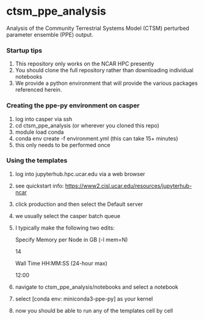 # ctsm_ppe_analysis
Analysis of the Community Terrestrial Systems Model (CTSM) perturbed parameter ensemble (PPE) output.

### Startup tips

1. This repository only works on the NCAR HPC presently
2. You should clone the full repository rather than downloading individual notebooks
3. We provide a python environment that will provide the various packages referenced herein.

### Creating the ppe-py environment on casper

1. log into casper via ssh
2. cd ctsm_ppe_analysis (or wherever you cloned this repo)
3. module load conda
4. conda env create -f environment.yml (this can take 15+ minutes)
5. this only needs to be performed once

### Using the templates

1. log into jupyterhub.hpc.ucar.edu via a web browser
2. see quickstart info: https://www2.cisl.ucar.edu/resources/jupyterhub-ncar
3. click production and then select the Default server
4. we usually select the casper batch queue
5. I typically make the following two edits:

    Specify Memory per Node in GB (-l mem=N)

    14

    Wall Time HH:MM:SS (24-hour max)

    12:00
6. navigate to ctsm_ppe_analysis/notebooks and select a notebook
7. select [conda env: miniconda3-ppe-py] as your kernel
8. now you should be able to run any of the templates cell by cell